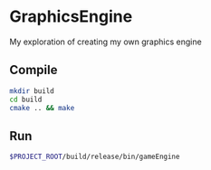 # GraphicsEngine
My exploration of creating my own graphics engine

## Compile

```bash
mkdir build
cd build
cmake .. && make
```

## Run

```bash
$PROJECT_ROOT/build/release/bin/gameEngine
```
